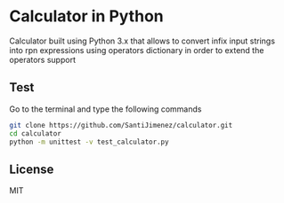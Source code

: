 # Calculator in Python

Calculator built using Python 3.x that allows to convert infix input strings into rpn expressions using operators dictionary in order to extend the operators support

## Test
Go to the terminal and type the following commands
```sh
git clone https://github.com/SantiJimenez/calculator.git
cd calculator
python -m unittest -v test_calculator.py
```

License
----

MIT
